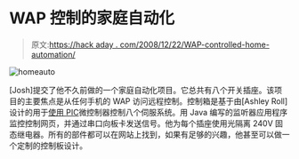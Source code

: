 # WAP 控制的家庭自动化

> 原文:[https://hack aday . com/2008/12/22/WAP-controlled-home-automation/](https://hackaday.com/2008/12/22/wap-controlled-home-automation/)

![homeauto](../Images/c9beb98a846e5632f46d5d27a4eeb3ed.png "homeauto")

[Josh]提交了他不久前做的一个家庭自动化项目。它总共有八个开关插座。该项目的主要焦点是从任何手机的 WAP 访问远程控制。控制箱是基于由[Ashley Roll]设计的用于[使用 PIC](http://www.digitalnemesis.com/info/projects/picservo/ "PICServo Controller")微控制器控制八个伺服系统。用 Java 编写的监听器应用程序监控控制网页，并通过串口向板卡发送信号。他为每个插座使用光隔离 240V 固态继电器。所有的部件都可以在网站上找到，如果有足够的兴趣，他甚至可以做一个定制的控制板设计。